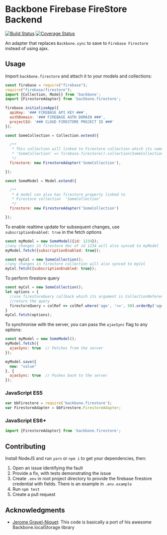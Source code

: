 # Backbone Firebase FireStore Backend

[![Build Status](https://api.travis-ci.org/jeffreycahyono/backbone.firestore.svg?branch=master)](https://travis-ci.org/jeffreycahyono/backbone.firestore)
[![Coverage Status](https://coveralls.io/repos/github/jeffreycahyono/backbone.firestore/badge.svg)](https://coveralls.io/github/jeffreycahyono/backbone.firestore)

An adapter that replaces `Backbone.sync` to save to `Firebase Firestore` instead of using ajax.

## Usage

Import `backbone.firestore` and attach it to your models and collections:

```javascript
const firebase = require("firebase");
require("firebase/firestore");
import {Collection, Model} from 'backbone';
import {FirestoreAdapter} from 'backbone.firestore';

firebase.initializeApp({
  apiKey: '### FIREBASE API KEY ###',
  authDomain: '### FIREBASE AUTH DOMAIN ###',
  projectId: '### CLOUD FIRESTORE PROJECT ID ###'
});

const SomeCollection = Collection.extend({

  /**
   * This collection will linked to Firestore collection which its name is
   * 'SomeCollection' => firebase.firestore().collection(SomeCollection)
   */
  firestore: new FirestoreAdapter('SomeCollection'), 

});

const SomeModel = Model.extend({

  /**
   * A model can also has firestore property linked to 
   * Firestore collection  'SomeCollection'
   */
  firestore: new FirestoreAdapter('SomeCollection')

});
```

To enable realtime update for subsequent changes, use  `subscriptionEnabled: true` in the fetch options

```javascript
const myModel = new SomeModel({id: 1234});
//any changes in firestore doc of id 1234 will also synced to myModel
myModel.fetch({subscriptionEnabled: true});  

const myCol = new SomeCollection();
//any changes in firestore collection will also synced to myCol
myCol.fetch({subscriptionEnabled: true});  
```

To perform firestore query

```javascript
const myCol = new SomeCollection();
let options = {
  //use firestoreQuery callback which its argument is CollectionReference and
  //return the query
  firestoreQuery = colRef => colRef.where('age', '<=', 50).orderBy('age')  
}
myCol.fetch(options);  
```

To synchronise with the server, you can pass the `ajaxSync` flag to any options:

```javascript
const myModel = new SomeModel();
myModel.fetch({
  ajaxSync: true  // Fetches from the server
});

myModel.save({
  new: "value"
}, {
  ajaxSync: true  // Pushes back to the server
});
```

### JavaScript ES5

```javascript
var bbFirestore = require('backbone.firestore');
var FirestoreAdapter = bbFirestore.FirestoreAdapter;
```

### JavaScript ES6+

```javascript
import {FirestoreAdapter} from 'backbone.firestore';
```

## Contributing

Install NodeJS and run `yarn` or `npm i` to get your dependencies, then:

1. Open an issue identifying the fault
2. Provide a fix, with tests demonstrating the issue
3. Create `.env` in root project directory to provide the firebase firestore credential with fields. There is an example in `.env.example`
4. Run `npm test`
5. Create a pull request


## Acknowledgments

- [Jerome Gravel-Niquet](https://github.com/jeromegn): This code is basically a port of his awesome Backbone.localStorage library
